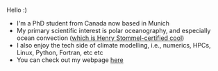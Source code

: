 Hello :)
- I'm a PhD student from Canada now based in Munich
- My primary scientific interest is polar oceanography, and especially ocean convection ([which is Henry Stommel-certified cool](https://www.pnas.org/doi/pdf/10.1073/pnas.48.5.766))
- I also enjoy the tech side of climate modelling, i.e., numerics, HPCs, Linux, Python, Fortran, etc etc
- You can check out my webpage [here](https://rowanjb.github.io)

<!--
**rowanjb/rowanjb** is a ✨ _special_ ✨ repository because its `README.md` (this file) appears on your GitHub profile.

Here are some ideas to get you started:

- 🔭 I’m currently working on ...
- 🌱 I’m currently learning ...
- 👯 I’m looking to collaborate on ...
- 🤔 I’m looking for help with ...
- 💬 Ask me about ...
- 📫 How to reach me: ...
- 😄 Pronouns: ...
- ⚡ Fun fact: ...
-->
